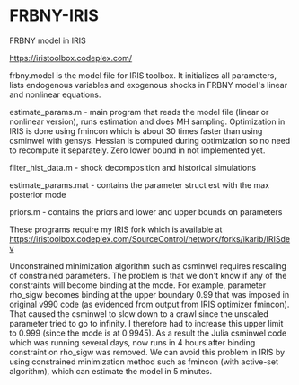 # FRBNY-IRIS
FRBNY model in IRIS

https://iristoolbox.codeplex.com/

frbny.model is the model file for IRIS toolbox. It initializes all parameters, lists endogenous variables and exogenous shocks in FRBNY model's linear and nonlinear equations.

estimate_params.m - main program that reads the model file (linear or nonlinear version), runs estimation and does MH sampling. Optimization in IRIS is done using fmincon which is about 30 times faster than using csminwel with gensys. Hessian is computed during optimization so no need to recompute it separately. Zero lower bound in not implemented yet.

filter_hist_data.m - shock decomposition and historical simulations

estimate_params.mat - contains the parameter struct est with the max posterior mode

priors.m - contains the priors and lower and upper bounds on parameters

These programs require my IRIS fork which is available at https://iristoolbox.codeplex.com/SourceControl/network/forks/ikarib/IRISdev

Unconstrained minimization algorithm such as csminwel requires rescaling of constrained parameters. The problem is that we don't know if any of the constraints will become binding at the mode. For example, parameter rho_sigw becomes binding at the upper boundary 0.99 that was imposed in original v990 code (as evidenced from output from IRIS optimizer fmincon). That caused the csminwel to slow down to a crawl since the unscaled parameter tried to go to infinity. I therefore had to increase this upper limit to 0.999 (since the mode is at 0.9945). As a result the Julia csminwel code which was running several days, now runs in 4 hours after binding constraint on rho_sigw was removed. We can avoid this problem in IRIS by using constrained minimization method such as fmincon (with active-set algorithm), which can estimate the model in 5 minutes.
